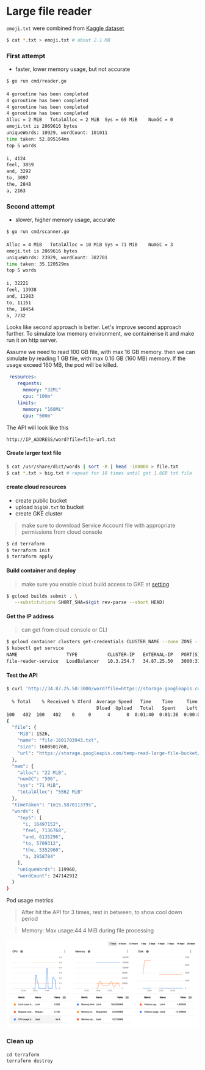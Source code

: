 # Large file reader

`emoji.txt` were combined from [Kaggle dataset](https://www.kaggle.com/praveengovi/emotions-dataset-for-nlp)

```bash
$ cat *.txt > emoji.txt # about 2.1 MB
``` 

### First attempt
- faster, lower memory usage, but not accurate
```bash
$ go run cmd/reader.go

4 goroutine has been completed
4 goroutine has been completed
4 goroutine has been completed
4 goroutine has been completed
Alloc = 2 MiB	TotalAlloc = 2 MiB	Sys = 69 MiB	NumGC = 0
emoji.txt is 2069616 bytes
uniqueWords: 10929, wordCount: 101011
time taken: 52.895164ms
top 5 words

i, 4124
feel, 3859
and, 3292
to, 3097
the, 2848
a, 2163
```

### Second attempt
- slower, higher memory usage, accurate
```bash
$ go run cmd/scanner.go

Alloc = 4 MiB	TotalAlloc = 10 MiB	Sys = 71 MiB	NumGC = 3
emoji.txt is 2069616 bytes
uniqueWords: 23929, wordCount: 382701
time taken: 35.120529ms
top 5 words

i, 32221
feel, 13938
and, 11983
to, 11151
the, 10454
a, 7732

```

Looks like second approach is better. Let's improve second approach further. To simulate low memory environment, we containerise it and make run it on http server.

Assume we need to read 100 GB file, with max 16 GB memory. 
then we can simulate by reading 1 GB file, with max 0.16 GB (160 MB) memory. If the usage exceed 160 MB, the pod will be killed.

```yaml
 resources:
    requests:
      memory: "32Mi"
      cpu: "100m"
    limits:
      memory: "160Mi"
      cpu: "500m"
```

The API will look like this
```text
http://IP_ADDRESS/word?file=file-url.txt
```

#### Create larger text file
```bash
$ cat /usr/share/dict/words | sort -R | head -100000 > file.txt
$ cat *.txt > big.txt # repeat for 10 times until get 1.6GB txt file
```

#### create cloud resources
- create public bucket
- upload `big10.txt` to bucket
- create GKE cluster
> make sure to download Service Account file with appropriate permissions from cloud console
```bash
$ cd terraform
$ terraform init
$ terraform apply
```

#### Build container and deploy
> make sure you enable cloud build access to GKE at [setting](https://console.cloud.google.com/cloud-build/settings/service-account)
```bash
$ gcloud builds submit . \
   --substitutions SHORT_SHA=$(git rev-parse --short HEAD)
```

#### Get the IP address
> can get from cloud console or CLI
```bash
$ gcloud container clusters get-credentials CLUSTER_NAME --zone ZONE --project PROJECT_ID
$ kubectl get service
NAME                  TYPE           CLUSTER-IP   EXTERNAL-IP   PORT(S)          AGE
file-reader-service   LoadBalancer   10.3.254.7   34.87.25.50   3000:31465/TCP   24m
```

#### Test the API
```bash
$ curl 'http://34.87.25.50:3000/word?file=https://storage.googleapis.com/temp-read-large-file-bucket/big10.txt' | jq

  % Total    % Received % Xferd  Average Speed   Time    Time     Time  Current
                                 Dload  Upload   Total   Spent    Left  Speed
100   402  100   402    0     0      4      0  0:01:40  0:01:36  0:00:04   104
{
  "file": {
    "MiB": 1526,
    "name": "file-1601703943.txt",
    "size": 1600501760,
    "url": "https://storage.googleapis.com/temp-read-large-file-bucket/big10.txt"
  },
  "mem": {
    "alloc": "22 MiB",
    "numGC": "506",
    "sys": "71 MiB",
    "totalAlloc": "5562 MiB"
  },
  "timeTaken": "1m15.587011379s",
  "words": {
    "top5": [
      "i, 16497152",
      "feel, 7136768",
      "and, 6135296",
      "to, 5709312",
      "the, 5352960",
      "a, 3958784"
    ],
    "uniqueWords": 119960,
    "wordCount": 247142912
  }
}
```
Pod usage metrics
> After hit the API for 3 times, rest in between, to show cool down period

> Memory: Max usage:44.4 MiB during file processing

![usage](screenshot/pod-usage.png)


### Clean up 

```
cd terraform
terraform destroy
```
